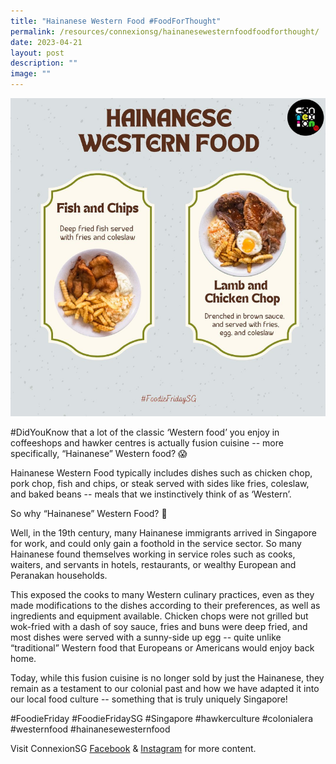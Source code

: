 ```yaml
---
title: "Hainanese Western Food #FoodForThought"
permalink: /resources/connexionsg/hainanesewesternfoodfoodforthought/
date: 2023-04-21
layout: post
description: ""
image: ""
---
```

![](/images/connexionsg/2023/hainanese%20western%20food%20.png)

#DidYouKnow that a lot of the classic ‘Western food’ you enjoy in coffeeshops and hawker centres is actually fusion cuisine -- more specifically, “Hainanese” Western food? 😱

Hainanese Western Food typically includes dishes such as chicken chop, pork chop, fish and chips, or steak served with sides like fries, coleslaw, and baked beans -- meals that we instinctively think of as ‘Western’.

So why “Hainanese” Western Food? 🤔

Well, in the 19th century, many Hainanese immigrants arrived in Singapore for work, and could only gain a foothold in the service sector. So many Hainanese found themselves working in service roles such as cooks, waiters, and servants in hotels, restaurants, or wealthy European and Peranakan households.

This exposed the cooks to many Western culinary practices, even as they made modifications to the dishes according to their preferences, as well as ingredients and equipment available. Chicken chops were not grilled but wok-fried with a dash of soy sauce, fries and buns were deep fried, and most dishes were served with a sunny-side up egg -- quite unlike “traditional” Western food that Europeans or Americans would enjoy back home.

Today, while this fusion cuisine is no longer sold by just the Hainanese, they remain as a testament to our colonial past and how we have adapted it into our local food culture -- something that is truly uniquely Singapore!

#FoodieFriday #FoodieFridaySG #Singapore #hawkerculture #colonialera #westernfood #hainanesewesternfood

Visit ConnexionSG [Facebook](https://www.facebook.com/ConnexionSG) & [Instagram](https://www.instagram.com/connexionsg/) for more content.